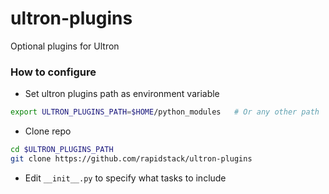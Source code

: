 # ultron-plugins
Optional plugins for Ultron

### How to configure

* Set ultron plugins path as environment variable
```bash
export ULTRON_PLUGINS_PATH=$HOME/python_modules   # Or any other path
```

* Clone repo
```bash
cd $ULTRON_PLUGINS_PATH
git clone https://github.com/rapidstack/ultron-plugins
```

* Edit `__init__.py` to specify what tasks to include
